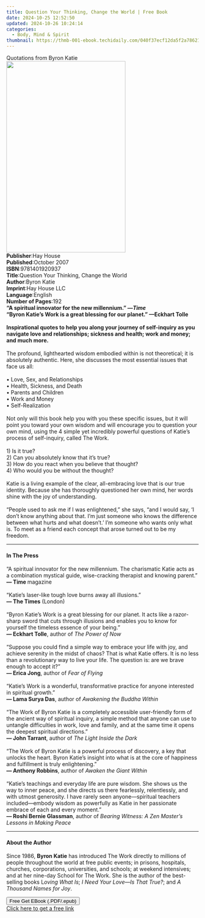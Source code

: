 ```yaml
---
title: Question Your Thinking, Change the World | Free Book
date: 2024-10-25 12:52:50
updated: 2024-10-26 10:24:14
categories:
  - Body, Mind & Spirit
thumbnail: https://thmb-001-ebook.techidaily.com/040f37ecf12da5f2a78621100e4b8a6cbfc1bd063b416880f3a9c4ccbf2abd66.jpg
---
```

<main id="book-container">
  <div class="flex flex-col">
    <div class="book-brief flex-1 py-6 px-4 sm:p-6 md:py-10 md:px-8">
      <!-- brief-->
      <div class="book-brief-main">Quotations from Byron Katie</div>
    </div>
    <div
      class="book-meta-info flex-1 grid gap-4 col-start-1 col-end-3 row-start-1 sm:mb-6 sm:grid-cols-4 lg:gap-6 lg:col-start-2 lg:row-end-6 lg:row-span-6 lg:mb-0"
    >
      <div
        class="book-meta-info-left place-content-center mt-4 p-4 text-sm leading-6 col-start-2 col-span-2 dark:text-slate-400"
      >
        <img
          class="w-full h-500 object-cover rounded-lg sm:h-255 sm:col-span-2 lg:col-span-full"
          src="https://img-001-ebook.techidaily.com/a78ca26be62d7711f234fd62cf9dcf9805b62b6ec5b8023d56adcde05a65e0e0.jpg"
          alt=""
          width="312"
          height="500"
        />
      </div>
      <div
        class="book-meta-info-right mt-2 col-start-1 row-start-2 col-span-3 self-center"
      >
        <!-- meta data  -->
        <div class="flex flex-col px-4 md:px-8">
          <div class="flex-1">
            <strong>Publisher</strong>:<span class="px-2">Hay House</span>
          </div>
          <div class="flex-1">
            <strong>Published</strong>:<span class="px-2">October 2007</span>
          </div>
          <div class="flex-1">
            <strong>ISBN</strong>:<span class="px-2">9781401920937</span>
          </div>
          <div class="flex-1">
            <strong>Title</strong>:<span class="px-2"
              >Question Your Thinking, Change the World</span
            >
          </div>
          <div class="flex-1">
            <strong>Author</strong>:<span class="px-2">Byron Katie</span>
          </div>
          <div class="flex-1">
            <strong>Imprint</strong>:<span class="px-2">Hay House LLC</span>
          </div>
          <div class="flex-1">
            <strong>Language</strong>:<span class="px-2">English</span>
          </div>
          <div class="flex-1">
            <strong>Number of Pages</strong>:<span class="px-2">192</span>
          </div>
        </div>
      </div>
    </div>
    <div class="book-description flex-1 py-6 px-4 sm:p-6 md:py-10 md:px-8">
      <div class="book-description-main">
        <div accordion-content="" id="description">
          <b
            >“A spiritual innovator for the new millennium.”&nbsp;—<i>Time</i
            ><br />“Byron Katie’s Work is a great blessing for our
            planet.”&nbsp;—Eckhart Tolle<br /><br />Inspirational quotes to help
            you along your journey of self-inquiry as you navigate love and
            relationships; sickness and health; work and money; and much
            more.</b
          ><br /><br />
          The profound, lighthearted wisdom embodied within is not theoretical;
          it is absolutely authentic. Here, she discusses the most essential
          issues that face us all:<br />
          &nbsp;<br />
          • Love, Sex, and Relationships<br />
          •&nbsp;Health, Sickness, and Death<br />
          •&nbsp;Parents and Children<br />
          •&nbsp;Work and Money<br />
          •&nbsp;Self-Realization<br />
          &nbsp;<br />
          Not only will this book help you with you these specific issues, but
          it will point you toward your own wisdom and will encourage you to
          question your own mind, using the 4 simple yet incredibly powerful
          questions of Katie’s process of self-inquiry, called The Work.<br />
          &nbsp;<br />1) Is it true?<br />2) Can you absolutely know that it’s
          true?<br />3) How do you react when you believe that thought?<br />4)
          Who would you be without the thought?<br />
          &nbsp;<br />
          Katie is a living example of the clear, all-embracing love that is our
          true identity. Because she has thoroughly questioned her own mind, her
          words shine with the joy of understanding. <br />
          &nbsp;<br />
          “People used to ask me if I was enlightened,” she says, “and I would
          say, ‘I don’t know anything about that. I’m just someone who knows the
          difference between what hurts and what doesn’t.’ I’m someone who wants
          only what is. To meet as a friend each concept that arose turned out
          to be my freedom.
        </div>
        <div class="accordion-fader"></div>
      </div>
    </div>
    <div class="book-excerpts flex-1 py-6 px-4 sm:p-6 md:py-10 md:px-8">
      <!-- excerpts-->
      <div class="book-excerpts-main">
        <hr />
        <h4 class="placeholder placeholder-heading">
          <span>In The Press</span>
        </h4>
        <p>
          “A spiritual innovator for the new millennium. The charismatic Katie
          acts as a combination mystical guide, wise-cracking therapist and
          knowing parent.” <br /><b>— Time&nbsp;</b>magazine
          <br /><br />“Katie’s laser-like tough love burns away all
          illusions.”<br /><b>— The Times</b> (London)<br /><br />“Byron Katie’s
          Work is a great blessing for our planet. It acts like a razor-sharp
          sword that cuts through illusions and enables you to know for yourself
          the timeless essence of your being.” <br /><b>— Eckhart Tolle</b>,
          author of <i>The Power of Now</i><br /><br />“Suppose you could find a
          simple way to embrace your life with joy, and achieve serenity in the
          midst of chaos? That is what Katie offers. It is no less than a
          revolutionary way to live your life. The question is: are we brave
          enough to accept it?” <br /><b>— Erica Jong</b>, author of
          <i>Fear of Flying</i><br /><br />“Katie’s Work is a wonderful,
          transformative practice for anyone interested in spiritual growth.”<br /><b
            >— Lama Surya Das</b
          >, author of <i>Awakening the Buddha Within</i><br /><br />“The Work
          of Byron Katie is a completely accessible user-friendly form of the
          ancient way of spiritual inquiry, a simple method that anyone can use
          to untangle difficulties in work, love and family, and at the same
          time it opens the deepest spiritual directions.” <br /><b
            >— John Tarrant</b
          >, author of <i>The Light Inside the Dark</i><br /><br />“The Work of
          Byron Katie is a powerful process of discovery, a key that unlocks the
          heart. Byron Katie’s insight into what is at the core of happiness and
          fulfillment is truly enlightening.” <br /><b>— Anthony Robbins</b>,
          author of <i>Awaken the Giant Within</i><br /><br />“Katie’s teachings
          and everyday life are pure wisdom. She shows us the way to inner
          peace, and she directs us there fearlessly, relentlessly, and with
          utmost generosity. I have rarely seen anyone—spiritual teachers
          included—embody wisdom as powerfully as Katie in her passionate
          embrace of each and every moment.” <br /><b>— Roshi Bernie Glassman</b
          >, author of
          <i>Bearing Witness: A Zen Master’s Lessons in Making Peace</i>
        </p>
      </div>
    </div>
    <div class="book-about-author flex-1 py-6 px-4 sm:p-6 md:py-10 md:px-8">
      <!-- about author-->
      <div class="book-main-author-main">
        <hr />
        <h4 class="placeholder placeholder-heading">
          <span>About the Author</span>
        </h4>
        <p>
          Since 1986, <b>Byron Katie</b> has introduced The Work directly to
          millions of people throughout the world at free public events; in
          prisons, hospitals, churches, corporations, universities, and schools;
          at weekend intensives; and at her nine-day School for The Work. She is
          the author of the best-selling books L<i>oving What Is</i>;<i>
            I Need Your Love—Is That True?</i
          >; and <i>A Thousand Names for Joy</i>.
        </p>
      </div>
    </div>
    <div class="book-free-get flex-1 py-6 px-4 sm:p-6 md:py-10 md:px-8">
      <button
        id="btn-free-get"
        class="bg-blue-500 hover:bg-blue-700 text-white font-bold py-2 px-4 rounded"
      >
        Free Get EBook (.PDF/.epub)
      </button>
      <div id="countdown-display" class="px-2 text-lg mt-2"></div>
      <a
        id="free-link"
        class="hidden bg-blue-500 hover:bg-blue-700 text-white font-bold py-2 px-4 rounded"
        href="https://www.ebooks.com/en-us/book/96317538/question-your-thinking-change-the-world/byron-katie/"
        target="_blank"
        >Click here to get a free link</a
      >
    </div>
    <script>
      let countdownTime = 0;
      let countdownInterval = null;
      document
        .getElementById('btn-free-get')
        .addEventListener('click', startCountdown);
      function startCountdown() {
        countdownTime = new Date().getTime() + 60000 * 3;
        countdownInterval = setInterval(updateCountdown, 1000);
        document.getElementById('btn-free-get').disabled = true;
        document
          .getElementById('btn-free-get')
          .classList.add('bg-gray-500', 'cursor-not-allowed');
      }
      function updateCountdown() {
        let currentTime = new Date().getTime();
        let timeLeft = countdownTime - currentTime;
        let secondsLeft = Math.floor(timeLeft / 1000);
        document.getElementById('countdown-display').innerHTML =
          `Remaining time: ${secondsLeft} seconds.`;
        if (secondsLeft <= 0) {
          clearInterval(countdownInterval);
          document.getElementById('btn-free-get').classList.add('hidden');
          document.getElementById('free-link').classList.remove('hidden');
          document.getElementById('countdown-display').innerHTML = '';
        }
      }
    </script>
  </div>
</main>
